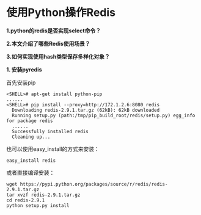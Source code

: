 # 使用Python操作Redis

**1.python的redis是否实现select命令？**

**2.本文介绍了哪些Redis使用场景？**

**3.如何实现使用hash类型保存多样化对象？**

**1. 安装pyredis**

首先安装pip

```
<SHELL># apt-get install python-pip
......
<SHELL># pip install --proxy=http://172.1.2.6:8080 redis
  Downloading redis-2.9.1.tar.gz (62kB): 62kB downloaded
  Running setup.py (path:/tmp/pip_build_root/redis/setup.py) egg_info for package redis
  ......
  Successfully installed redis
  Cleaning up...
```

也可以使用easy\_install的方式来安装：

```
easy_install redis
```

或者直接编译安装：

```
wget https://pypi.python.org/packages/source/r/redis/redis-2.9.1.tar.gz
tar xvzf redis-2.9.1.tar.gz
cd redis-2.9.1
python setup.py install
```









